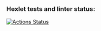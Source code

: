 ### Hexlet tests and linter status:
[![Actions Status](https://github.com/Timo4ey/python-project-83/workflows/hexlet-check/badge.svg)](https://github.com/Timo4ey/python-project-83/actions)